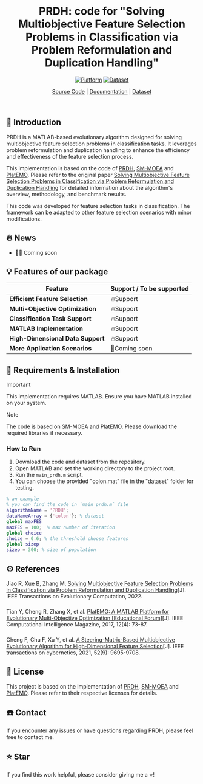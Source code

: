 <div align="center">
<h1 align="center">
</h1>
<h1 align="center">
PRDH: code for "Solving Multiobjective Feature Selection Problems in Classification via Problem Reformulation and Duplication Handling"
</h1>

[![Platform](https://img.shields.io/badge/Platform-MATLAB-orange)](https://www.mathworks.com/products/matlab.html)
[![Dataset](https://img.shields.io/badge/Dataset-feature_selection-green)](https://github.com/zongtingwei/Feature-Selection-FS-datasets)

[Source Code](https://github.com/zongtingwei/PRDH)
| [Documentation](https://ieeexplore.ieee.org/abstract/document/9925116)
| [Dataset](https://github.com/zongtingwei/Feature-Selection-FS-datasets)

</div>
<br>

## 📖 Introduction

PRDH is a MATLAB-based evolutionary algorithm designed for solving multiobjective feature selection problems in classification tasks. It leverages problem reformulation and duplication handling to enhance the efficiency and effectiveness of the feature selection process.

This implementation is based on the code of [PRDH](https://github.com/RuwangJiao/PRDH), [SM-MOEA](https://github.com/BIMK/SM-MOEA) and [PlatEMO](https://github.com/BIMK/PlatEMO). Please refer to the original paper [Solving Multiobjective Feature Selection Problems in Classification via Problem Reformulation and Duplication Handling](https://ieeexplore.ieee.org/abstract/document/9925116) for detailed information about the algorithm's overview, methodology, and benchmark results.

This code was developed for feature selection tasks in classification. The framework can be adapted to other feature selection scenarios with minor modifications.

## 🔥 News

+ 🎉🎉 Coming soon

## 💡 Features of our package

| Feature | Support / To be supported |
|---------|---------------------------|
| **Efficient Feature Selection** | 🔥Support |
| **Multi-Objective Optimization** | 🔥Support |
| **Classification Task Support** | 🔥Support |
| **MATLAB Implementation** | 🔥Support |
| **High-Dimensional Data Support** | 🔥Support |
| **More Application Scenarios** | 🚀Coming soon |

## 🎁 Requirements & Installation

> [!Important]
> This implementation requires MATLAB. Ensure you have MATLAB installed on your system.

> [!Note]
> The code is based on SM-MOEA and PlatEMO. Please download the required libraries if necessary.

### How to Run

1. Download the code and dataset from the repository.
2. Open MATLAB and set the working directory to the project root.
3. Run the `main_prdh.m` script.
4. You can choose the provided "colon.mat" file in the "dataset" folder for testing.

```matlab
% an example
% you can find the code in `main_prdh.m` file
algorithmName = 'PRDH';  
dataNameArray = {'colon'}; % dataset
global maxFES
maxFES = 100;  % max number of iteration
global choice
choice = 0.6; % the threshold choose features
global sizep
sizep = 300; % size of population
```
## ⚙️ References
Jiao R, Xue B, Zhang M. [Solving Multiobjective Feature Selection Problems in Classification via Problem Reformulation and Duplication Handling](https://ieeexplore.ieee.org/abstract/document/9925116)[J]. IEEE Transactions on Evolutionary Computation, 2022.
###
Tian Y, Cheng R, Zhang X, et al. [PlatEMO: A MATLAB Platform for Evolutionary Multi-Objective Optimization [Educational Forum]](https://ieeexplore.ieee.org/abstract/document/8065138   )[J]. IEEE Computational Intelligence Magazine, 2017, 12(4): 73-87.
###
Cheng F, Chu F, Xu Y, et al. [A Steering-Matrix-Based Multiobjective Evolutionary Algorithm for High-Dimensional Feature Selection](https://ieeexplore.ieee.org/abstract/document/9371430   )[J]. IEEE transactions on cybernetics, 2021, 52(9): 9695-9708.
###

## 🪪 License
This project is based on the implementation of [PRDH](https://github.com/RuwangJiao/PRDH), [SM-MOEA](https://github.com/BIMK/SM-MOEA) and [PlatEMO](https://github.com/BIMK/PlatEMO). Please refer to their respective licenses for details.

## ☎️ Contact
If you encounter any issues or have questions regarding PRDH, please feel free to contact me.

## ⭐ Star
If you find this work helpful, please consider giving me a ⭐!
